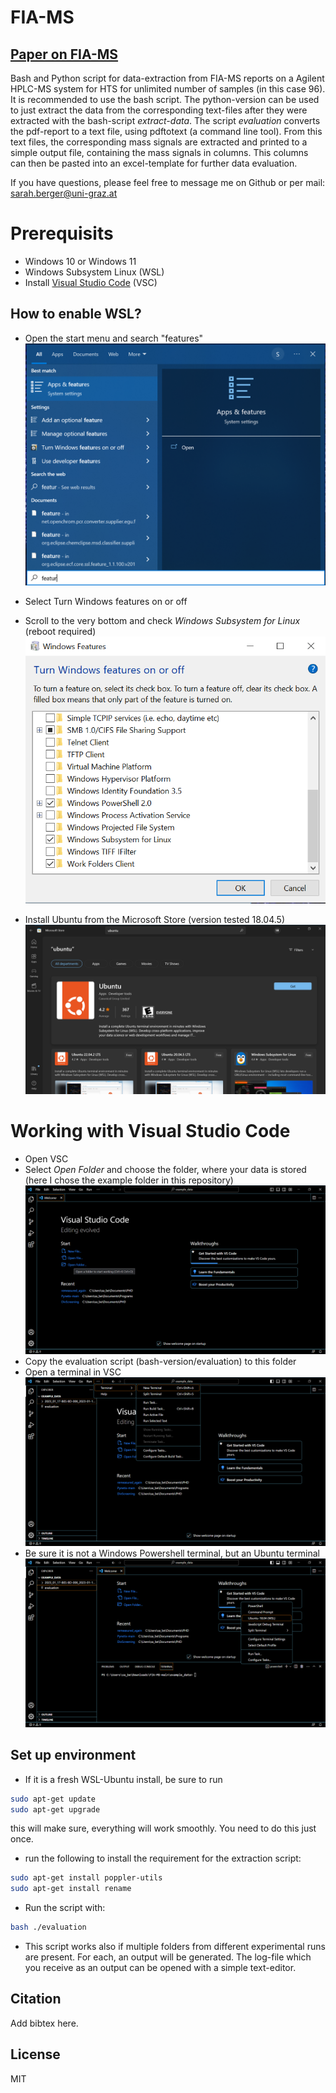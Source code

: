 # FIA-MS
## [Paper on FIA-MS](insertlinkhere)

Bash and Python script for data-extraction from FIA-MS reports on a Agilent HPLC-MS system for HTS for unlimited number of samples (in this case 96).
It is recommended to use the bash script. The python-version can be used to just extract the data from the corresponding text-files after they were extracted with the bash-script _extract-data_.
The script _evaluation_ converts the pdf-report to a text file, using pdftotext (a command line tool). From this text files, the corresponding mass signals are extracted and printed to a simple output file, containing the mass signals in columns. This columns can then be pasted into an excel-template for further data evaluation.

If you have questions, please feel free to message me on Github or per mail: [sarah.berger@uni-graz.at](sarah.berger@uni-graz.at)

# Prerequisits

* Windows 10 or Windows 11
* Windows Subsystem Linux (WSL)
* Install [Visual Studio Code](https://code.visualstudio.com/) (VSC)

## How to enable WSL?

* Open the start menu and search "features"
![Search features](visualizations/windows_features.png)

* Select Turn Windows features on or off
* Scroll to the very bottom and check _Windows Subsystem for Linux_ (reboot required)
![Tick box](visualizations/enable_WSL.png)
* Install Ubuntu from the Microsoft Store (version tested 18.04.5)
![Install Ubuntu](visualizations/install_ubuntu.png)



# Working with Visual Studio Code

* Open VSC
* Select _Open Folder_ and choose the folder, where your data is stored (here I chose the example folder in this repository)
![Select Folder](visualizations/select_folder_VSC.png)
* Copy the evaluation script (bash-version/evaluation) to this folder
* Open a terminal in VSC
![Open Terminal](visualizations/open_terminal_VSC.png)
* Be sure it is not a Windows Powershell terminal, but an Ubuntu terminal
![Ubuntu Terminal](visualizations/open_WSL_in_VSC.png)

## Set up environment
* If it is a fresh WSL-Ubuntu install, be sure to run
~~~bash
sudo apt-get update
sudo apt-get upgrade
~~~
  this will make sure, everything will work smoothly. You need to do this just once.
* run the following to install the requirement for the extraction script:
~~~bash
sudo apt-get install poppler-utils
sudo apt-get install rename
~~~
* Run the script with:
~~~bash
bash ./evaluation
~~~
* This script works also if multiple folders from different experimental runs are present. For each, an output will be generated.
The log-file which you receive as an output can be opened with a simple text-editor.

## Citation
Add bibtex here.

## License
MIT
